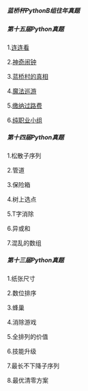 ##### 蓝桥杯PythonB组往年真题

##### 第十五届Python真题

1.[连连看](https://www.luogu.com.cn/problem/P11001)

2.[神奇闹钟](https://www.luogu.com.cn/problem/P11002)

3.[蓝桥村的真相](https://www.luogu.com.cn/problem/P11003)

4.[魔法巡游](https://www.luogu.com.cn/problem/P11004)

5.[缴纳过路费](https://www.luogu.com.cn/problem/P11005)

6.[纯职业小组](https://www.luogu.com.cn/problem/P11006)




##### 第十四届Python真题

1.松散子序列

2.管道

3.保险箱

4.树上选点

5.T字消除

6.异或和

7.混乱的数组



##### 第十三届Python真题

1.纸张尺寸

2.数位排序

3.蜂巢

4.消除游戏

5.全排列的价值

6.技能升级

7.最长不下降子序列

8.最优清零方案







